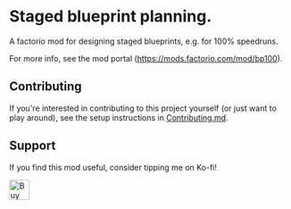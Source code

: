 # Staged blueprint planning.

A factorio mod for designing staged blueprints, e.g. for 100% speedruns.

For more info, see the mod portal (https://mods.factorio.com/mod/bp100).

## Contributing

If you're interested in contributing to this project yourself (or just want to play around), see the setup instructions in [Contributing.md](Contributing.md).

## Support

If you find this mod useful, consider tipping me on Ko-fi!

<a href='https://ko-fi.com/Z8Z1VI6P8' target='_blank'><img height='36' style='border:0px;height:36px;' src='https://storage.ko-fi.com/cdn/kofi2.png?v=3' border='0' alt='Buy Me a Coffee at ko-fi.com' /></a>

